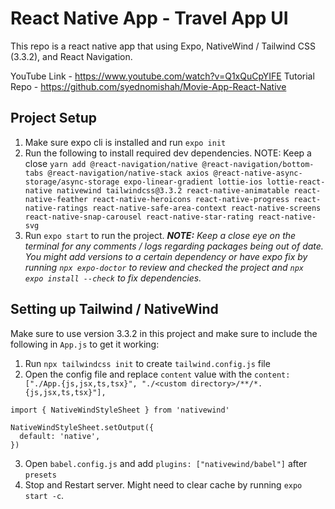 # React Native App - Travel App UI

This repo is a react native app that using Expo, NativeWind / Tailwind CSS (3.3.2), and React Navigation.

YouTube Link - https://www.youtube.com/watch?v=Q1xQuCpYIFE
Tutorial Repo - https://github.com/syednomishah/Movie-App-React-Native

## Project Setup
1. Make sure expo cli is installed and run `expo init`
2. Run the following to install required dev dependencies. NOTE: Keep a close 
```yarn add @react-navigation/native @react-navigation/bottom-tabs @react-navigation/native-stack axios @react-native-async-storage/async-storage expo-linear-gradient lottie-ios lottie-react-native nativewind tailwindcss@3.3.2 react-native-animatable react-native-feather react-native-heroicons react-native-progress react-native-ratings react-native-safe-area-context react-native-screens react-native-snap-carousel react-native-star-rating react-native-svg```
3. Run `expo start` to run the project. *__NOTE:__ Keep a close eye on the terminal for any comments / logs regarding packages being out of date. You might add versions to a certain dependency or have expo fix by running `npx expo-doctor` to review and checked the project and `npx expo install --check` to fix dependencies.*

## Setting up Tailwind / NativeWind
Make sure to  use version 3.3.2 in this project and make sure to include the following in `App.js` to get it working:

1. Run `npx tailwindcss init` to create `tailwind.config.js` file
2. Open the config file and replace `content` value with the `content: ["./App.{js,jsx,ts,tsx}", "./<custom directory>/**/*.{js,jsx,ts,tsx}"],`

```
import { NativeWindStyleSheet } from 'nativewind'

NativeWindStyleSheet.setOutput({
  default: 'native',
})
```
3. Open `babel.config.js` and add `plugins: ["nativewind/babel"]` after `presets`
4. Stop and Restart server. Might need to clear cache by running `expo start -c`.
